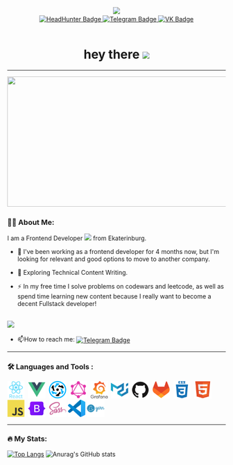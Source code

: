 <div align="center" id="header">
  <img src="https://media.giphy.com/media/M9gbBd9nbDrOTu1Mqx/giphy.gif" width="100"/>
</div>

<div align="center" id="badges">
  <a target="_blank" href="https://ekaterinburg.hh.ru/resume/0cbdb721ff0c31f28e0039ed1f4f544b626f58">
    <img src="https://img.shields.io/badge/HeadHunter-red?style=for-the-badge&logoColor=white" alt="HeadHunter Badge"/>
  </a>
  <a target="_blank" href="https://t.me/jjwbtb">
    <img src="https://img.shields.io/badge/Telegram-blue?style=for-the-badge&logo=telegram&logoColor=white" alt="Telegram Badge"/>
  </a>
  <a target="_blank" href="https://vk.com/choppanamnee">
    <img src="https://img.shields.io/badge/VK-blue?style=for-the-badge&logo=vk&logoColor=white" alt="VK Badge"/>
  </a>
</div>

<div align="center">
  <img src="https://komarev.com/ghpvc/?username=raskolnikOFF27&style=flat-square&color=blue" alt=""/>
</div>

<h1 align="center">
  hey there
  <img src="https://media.giphy.com/media/hvRJCLFzcasrR4ia7z/giphy.gif" width="30px"/>
</h1>

---

<div align="center">
  <img src="https://media.giphy.com/media/dWesBcTLavkZuG35MI/giphy.gif" width="600" height="300"/>
</div>

### :man_technologist: About Me:
I am a Frontend Developer <img src="https://media.giphy.com/media/WUlplcMpOCEmTGBtBW/giphy.gif" width="30"> from Ekaterinburg.

- :telescope: I've been working as a frontend developer for 4 months now, but I'm looking for relevant and good options to move to another company.

- :seedling: Exploring Technical Content Writing.

- :zap: In my free time I solve problems on codewars and leetcode, as well as spend time learning new content because I really want to become a decent Fullstack developer!
<br>
    <a target="_blank" href="https://www.codewars.com/users/raskolnikoff27">
      <img src="https://www.codewars.com/users/raskolnikoff27/badges/large">
    </a>
  
- :mailbox:How to reach me:   <a style="vertical-align:middle;" align="center" target="_blank" href="https://t.me/jjwbtb">
    <img src="https://img.shields.io/badge/Telegram-blue?style=for-the-badge&logo=telegram&logoColor=white" alt="Telegram Badge"/>
  </a>

---

### :hammer_and_wrench: Languages and Tools :
<div>
  <img src="https://github.com/devicons/devicon/blob/master/icons/react/react-original-wordmark.svg" title="React" alt="React" width="40" height="40"/>&nbsp;
  <img src="https://github.com/devicons/devicon/blob/master/icons/vuejs/vuejs-original.svg" title="Vue" alt="Vue" width="40" height="40"/>&nbsp;
  <img src="https://github.com/devicons/devicon/blob/master/icons/quasar/quasar-original.svg" title="Quasar" alt="Quasar" width="40" height="40"/>&nbsp;
  <img src="https://github.com/devicons/devicon/blob/master/icons/graphql/graphql-plain.svg" title="GraphQL" alt="GraphQL" width="40" height="40"/>&nbsp;
  <img src="https://github.com/devicons/devicon/blob/master/icons/grafana/grafana-original-wordmark.svg" title="Grafana" alt="Grafana" width="40" height="40"/>&nbsp;
  <img src="https://github.com/devicons/devicon/blob/master/icons/materialui/materialui-original.svg" title="Material UI" alt="Material UI" width="40" height="40"/>&nbsp;
  <img src="https://github.com/devicons/devicon/blob/master/icons/github/github-original.svg" title="GitHub" alt="Github" width="40" height="40"/>&nbsp;
  <img src="https://github.com/devicons/devicon/blob/master/icons/gitlab/gitlab-original.svg" title="Gitlab"  alt="Gitlab" width="40" height="40"/>&nbsp;
  <img src="https://github.com/devicons/devicon/blob/master/icons/css3/css3-plain-wordmark.svg"  title="CSS3" alt="CSS" width="40" height="40"/>&nbsp;
  <img src="https://github.com/devicons/devicon/blob/master/icons/html5/html5-original.svg" title="HTML5" alt="HTML" width="40" height="40"/>&nbsp;
  <img src="https://github.com/devicons/devicon/blob/master/icons/javascript/javascript-original.svg" title="JavaScript" alt="JavaScript" width="40" height="40"/>&nbsp;
  <img src="https://github.com/devicons/devicon/blob/master/icons/bootstrap/bootstrap-original.svg" title="Bootstrap" alt="Bootstrap" width="40" height="40"/>&nbsp;
  <img src="https://github.com/devicons/devicon/blob/master/icons/sass/sass-original.svg" title="Git" **alt="Git" width="40" height="40"/>
  <img src="https://github.com/devicons/devicon/blob/master/icons/vscode/vscode-original.svg" title="Git" **alt="Git" width="40" height="40"/>
  <img src="https://github.com/devicons/devicon/blob/master/icons/yarn/yarn-original-wordmark.svg" title="Git" **alt="Git" width="40" height="40"/>
</div>

---

### :fire: My Stats: 
[![Top Langs](https://github-readme-stats.vercel.app/api/top-langs/?username=raskolnikOFF27&theme=transparent)](https://github.com/anuraghazra/github-readme-stats)
![Anurag's GitHub stats](https://github-readme-stats.vercel.app/api?username=raskolnikOFF27&show_icons=true&theme=transparent)
